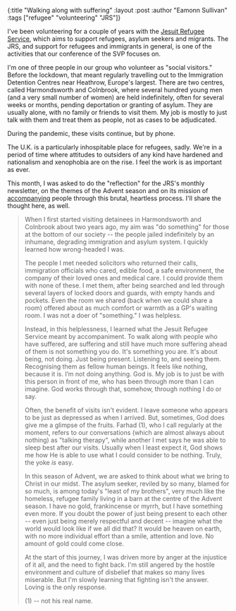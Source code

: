 {:title "Walking along with suffering"
 :layout :post
 :author "Eamonn Sullivan"
 :tags ["refugee" "volunteering" "JRS"]}

I've been volunteering for a couple of years with the [Jesuit Refugee Service](https://www.jrsuk.net/), which aims to support refugees, asylum seekers and migrants. The JRS, and support for refugees and immigrants in general, is one of the activities that our conference of the SVP focuses on.

I'm one of three people in our group who volunteer as "social visitors." Before the lockdown, that meant regularly travelling out to the Immigration Detention Centres near Heathrow, Europe's largest. There are two centres, called Harmondsworth and Colnbrook, where several hundred young men (and a very small number of women) are held indefinitely, often for several weeks or months, pending deportation or granting of asylum. They are usually alone, with no family or friends to visit them. My job is mostly to just talk with them and treat them as people, not as cases to be adjudicated.

During the pandemic, these visits continue, but by phone.

The U.K. is a particularly inhospitable place for refugees, sadly. We're in a period of time where attitudes to outsiders of any kind have hardened and nationalism and xenophobia are on the rise. I feel the work is as important as ever.

This month, I was asked to do the "reflection" for the JRS's monthly newsletter, on the themes of the Advent season and on its mission of [accompanying](https://www.jrsuk.net/accompany/) people through this brutal, heartless process. I'll share the thought here, as well.

<blockquote>
<p>When I first started visiting detainees in Harmondsworth and Colnbrook about two years ago, my aim was "do something" for those at the bottom of our society -- the people jailed indefinitely by an inhumane, degrading immigration and asylum system. I quickly learned how wrong-headed I was.</p>

<p>The people I met needed solicitors who returned their calls, immigration officials who cared, edible food, a safe environment, the company of their loved ones and medical care. I could provide them with none of these. I met them, after being searched and led through several layers of locked doors and guards, with empty hands and pockets. Even the room we shared (back when we could share a room) offered about as much comfort or warmth as a GP's waiting room.  I was not a doer of "something." I was helpless.</p>

<p>Instead, in this helplessness, I learned what the Jesuit Refugee Service meant by accompaniment.  To walk along with people who have suffered, are suffering and still have much more suffering ahead of them is not something you do. It's something you are. It's about being, not doing. Just being present. Listening to, and seeing them. Recognising them as fellow human beings. It feels like nothing, because it is. I’m not doing anything. God is. My job is to just be with this person in front of me, who has been through more than I can imagine. God works through that, somehow, through nothing I do or say.</p>

<p>Often, the benefit of visits isn't evident. I leave someone who appears to be just as depressed as when I arrived. But, sometimes, God does give me a glimpse of the fruits. Farhad (1), who I call regularly at the moment, refers to our conversations (which are almost always about nothing) as "talking therapy", while another I met says he was able to sleep best after our visits. Usually when I least expect it, God shows me how He is able to use what I could consider to be nothing. Truly, the yoke <i>is</i> easy.</p>

<p>In this season of Advent, we are asked to think about what we bring to Christ in our midst. The asylum seeker, reviled by so many, blamed for so much, is among today's "least of my brothers", very much like the homeless, refugee family living in a barn at the centre of the Advent season. I have no gold, frankincense or myrrh, but I have something even more. If you doubt the power of just being present to each other -- even just being merely respectful and decent -- imagine what the world would look like if we all did that? It would be heaven on earth, with no more individual effort than a smile, attention and love. No amount of gold could come close.</p>

<p>At the start of this journey, I was driven more by anger at the injustice of it all, and the need to fight back. I'm still angered by the hostile environment and culture of disbelief that makes so many lives miserable. But I'm slowly learning that fighting isn't the answer. Loving is the only response.</p>

(1) -- not his real name.
</blockquote>
